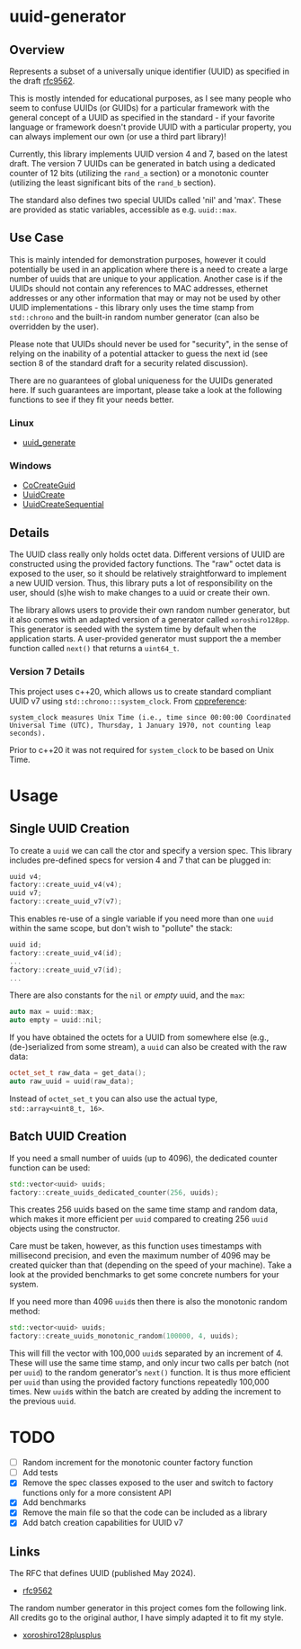 # uuid-generator

## Overview

Represents a subset of a universally unique identifier (UUID) as specified in the draft [rfc9562](https://datatracker.ietf.org/doc/html/rfc9562#name-requirements-language).

This is mostly intended for educational purposes, as I see many people who seem to confuse UUIDs (or GUIDs) for a particular framework
with the general concept of a UUID as specified in the standard - if your favorite language or framework doesn't provide UUID with a particular property, you can always implement our own (or use a third part library)!

Currently, this library implements UUID version 4 and 7, based on the latest draft. The version 7 UUIDs can be generated in batch using a dedicated counter 
of 12 bits (utilizing the `rand_a` section) or a monotonic counter (utilizing the least significant bits of the `rand_b` section). 

The standard also defines two special UUIDs called 'nil' and 'max'. These are provided as static variables, accessible as e.g. `uuid::max`.

## Use Case

This is mainly intended for demonstration purposes, however it could potentially be used in an application where there is a need
to create a large number of uuids that are unique to your application. Another case is if the UUIDs should not contain any references to MAC addresses, ethernet addresses 
or any other information that may or may not be used by other UUID implementations - this library only uses the time stamp from `std::chrono` and the built-in
random number generator (can also be overridden by the user).

Please note that UUIDs should never be used for "security", in the sense of relying on the inability of a potential attacker to 
guess the next id (see section 8 of the standard draft for a security related discussion).

There are no guarantees of global uniqueness for the UUIDs generated here. If such guarantees are important, please take a look at the following functions 
to see if they fit your needs better.

### Linux

- [uuid_generate](https://www.man7.org/linux/man-pages/man3/uuid_generate.3.html)

### Windows

- [CoCreateGuid](https://learn.microsoft.com/en-us/windows/win32/api/combaseapi/nf-combaseapi-cocreateguid)
- [UuidCreate](https://learn.microsoft.com/en-us/windows/win32/api/rpcdce/nf-rpcdce-uuidcreate)
- [UuidCreateSequential](https://learn.microsoft.com/en-us/windows/win32/api/rpcdce/nf-rpcdce-uuidcreatesequential)

## Details

The UUID class really only holds octet data. Different versions of UUID are constructed using the provided factory functions.
The "raw" octet data is exposed to the user, so it should be relatively straightforward to implement a new UUID version. Thus,
this library puts a lot of responsibility on the user, should (s)he wish to make changes to a uuid or create their own.

The library allows users to provide their own random number generator, but it also comes with an adapted version of a generator called `xoroshiro128pp`. 
This generator is seeded with the system time by default when the application starts. A user-provided generator must support the
a member function called `next()` that returns a `uint64_t`.

### Version 7 Details

This project uses c++20, which allows us to create standard compliant UUID v7 using `std::chrono:::system_clock`. 
From [cppreference](https://en.cppreference.com/w/cpp/chrono/system_clock):

```
system_clock measures Unix Time (i.e., time since 00:00:00 Coordinated Universal Time (UTC), Thursday, 1 January 1970, not counting leap seconds).
```

Prior to c++20 it was not required for `system_clock` to be based on Unix Time.

# Usage

## Single UUID Creation

To create a `uuid` we can call the ctor and specify a version spec. This library includes pre-defined specs for version 4 and 7
that can be plugged in:

```c++
uuid v4;
factory::create_uuid_v4(v4);
uuid v7;
factory::create_uuid_v7(v7);
```

This enables re-use of a single variable if you need more than one `uuid` within the same scope, but don't wish to "pollute" the stack:

```c++
uuid id;
factory::create_uuid_v4(id);
...
factory::create_uuid_v7(id);
...
```

There are also constants for the `nil` or _empty_ uuid, and the `max`:

```c++
auto max = uuid::max;
auto empty = uuid::nil;
```

If you have obtained the octets for a UUID from somewhere else (e.g., (de-)serialized from some stream), a `uuid` can also be created with the raw data:

```c++
octet_set_t raw_data = get_data();
auto raw_uuid = uuid(raw_data);
```

Instead of `octet_set_t` you can also use the actual type, `std::array<uint8_t, 16>`.

## Batch UUID Creation

If you need a small number of uuids (up to 4096), the dedicated counter function can be used:

```c++
std::vector<uuid> uuids;
factory::create_uuids_dedicated_counter(256, uuids);
```

This creates 256 uuids based on the same time stamp and random data, which makes it more efficient per `uuid` compared 
to creating 256 `uuid` objects using the constructor.

Care must be taken, however, as this function uses timestamps with millisecond precision, and even the maximum number of 4096 
may be created quicker than that (depending on the speed of your machine). Take a look at the provided benchmarks to get some 
concrete numbers for your system.

If you need more than 4096 `uuid`s then there is also the monotonic random method:

```c++
std::vector<uuid> uuids;
factory::create_uuids_monotonic_random(100000, 4, uuids);
```

This will fill the vector with 100,000 `uuid`s separated by an increment of 4. These will use the same time stamp, and only
incur two calls per batch (not per `uuid`) to the random generator's `next()` function. It is thus more efficient per `uuid`
than using the provided factory functions repeatedly 100,000 times. New `uuid`s within the batch are created by adding the increment 
to the previous `uuid`.


# TODO

- [ ] Random increment for the monotonic counter factory function
- [ ] Add tests
- [x] Remove the spec classes exposed to the user and switch to factory functions only for a more consistent API
- [x] Add benchmarks
- [x] Remove the main file so that the code can be included as a library
- [x] Add batch creation capabilities for UUID v7

## Links

The RFC that defines UUID (published May 2024).

- [rfc9562](https://datatracker.ietf.org/doc/html/rfc9562#name-requirements-language)

The random number generator in this project comes fom the following link. All credits go to the original author, I 
have simply adapted it to fit my style.
- [xoroshiro128plusplus](https://xoroshiro.di.unimi.it/xoroshiro128plusplus.c)